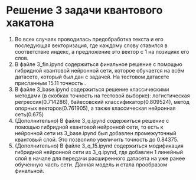 # Решение 3 задачи квантового хакатона

1. Во всех случаях проводилась предобработка текста и его последующая векторизация, где каждому слову ставился в соответствие индекс, а предложение
это вектор с 1 на позициях его слов.
2. В файле 3_fin.ipynd содержиться финальное решение с помощью гибридной квантовой нейронной сети, которое обучается на всём датасете, который был дан с задачей. На тестовом датасете присланным 15.11 точность .
3. В файле 3_base.ipynd содержиться решение классическими методами (в скобках точность на тестовой выборке): логистическая регрессия(0.714286), 
байесовский классификатор(0.809524), метод опорных векторов(0.761905), а также классическая нейронная сеть(0.675)
4. (Дополнительно) В файле 3_q.ipynd содержиться решение с помощью гибридной квантовой нейронной сети, то есть к нейронной сети из 3_base.ipynd был добавлен промежуточный квантовый слой. Это позволило увеличить точность до 0.84375.
5. (Дополнительно) В файле 3_q_15.ipynd содержиться модификация гибридной нейронной сети из 3_q.ipynd, где добавлен 1 линейный слой в начале для передачи расширенного датасета на уже ранее обученную часть сети. Данная модель и стала прообразом финальной.
